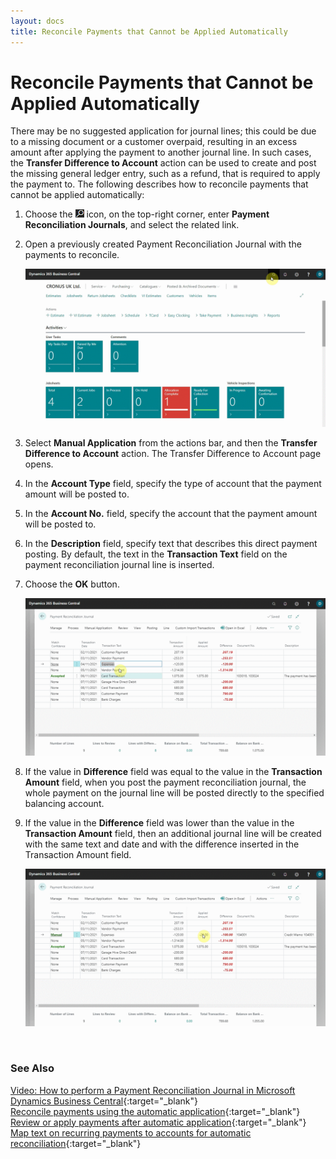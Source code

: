 ```yaml
---
layout: docs
title: Reconcile Payments that Cannot be Applied Automatically 
---
```


# Reconcile Payments that Cannot be Applied Automatically 
There may be no suggested application for journal lines; this could be due to a missing document or a customer overpaid, resulting in an excess amount after applying the payment to another journal line. In such cases, the **Transfer Difference to Account** action can be used to create and post the missing general ledger entry, such as a refund, that is required to apply the payment to. The following describes how to reconcile payments that cannot be applied automatically:
1. Choose the ![](media/search_icon.png) icon, on the top-right corner, enter **Payment Reconciliation Journals**, and select the related link.
2. Open a previously created Payment Reconciliation Journal with the payments to reconcile.

   ![](media/garagehive-payment-reconciliation-not-applied1.gif)

3. Select **Manual Application** from the actions bar, and then the **Transfer Difference to Account** action. The Transfer Difference to Account page opens.
4. In the **Account Type** field, specify the type of account that the payment amount will be posted to.
5. In the **Account No.** field, specify the account that the payment amount will be posted to.
6. In the **Description** field, specify text that describes this direct payment posting. By default, the text in the **Transaction Text** field on the payment reconciliation journal line is inserted.
7. Choose the **OK** button.

   ![](media/garagehive-payment-reconciliation-not-applied2.gif)

8. If the value in **Difference** field was equal to the value in the **Transaction Amount** field, when you post the payment reconciliation journal, the whole payment on the journal line will be posted directly to the specified balancing account.
9. If the value in the **Difference** field was lower than the value in the **Transaction Amount** field, then an additional journal line will be created with the same text and date and with the difference inserted in the Transaction Amount field.

   ![](media/garagehive-payment-reconciliation-not-applied3.gif)

<br>

### **See Also**

[Video: How to perform a Payment Reconciliation Journal in Microsoft Dynamics Business Central](https://www.youtube.com/watch?v=WiAnm_VUQVQ){:target="_blank"} \
[Reconcile payments using the automatic application](garagehive-reconcile-payments-using-automatic-application.html){:target="_blank"} \
[Review or apply payments after automatic application](garagehive-review-or-apply-payments-after-automatic-application.html){:target="_blank"} \
[Map text on recurring payments to accounts for automatic reconciliation](garagehive-map-text-on-recurring-payments-to-accounts-for-automatic-reconciliation.html){:target="_blank"} 
